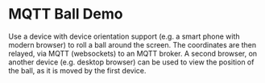 # MQTT Ball Demo

Use a device with device orientation support (e.g. a smart phone with modern browser) to roll a ball around the screen. The coordinates are then relayed, via MQTT (websockets) to an MQTT broker. A second browser, on another device (e.g. desktop browser) can be used to view the position of the ball, as it is moved by the first device.

